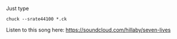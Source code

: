 Just type
```
chuck --srate44100 *.ck
```

Listen to this song here: https://soundcloud.com/hillaby/seven-lives
